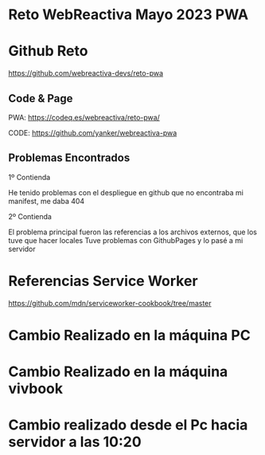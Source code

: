 # Reto WebReactiva Mayo 2023 PWA

# Github Reto

https://github.com/webreactiva-devs/reto-pwa

## Code & Page

PWA: https://codeq.es/webreactiva/reto-pwa/

CODE: https://github.com/yanker/webreactiva-pwa

## Problemas Encontrados

1º Contienda

He tenido problemas con el despliegue en github que no encontraba mi manifest, me daba 404

2º Contienda

El problema principal fueron las referencias a los archivos externos, que los tuve que hacer locales Tuve problemas con GithubPages y lo pasé a mi servidor

# Referencias Service Worker

https://github.com/mdn/serviceworker-cookbook/tree/master

# Cambio Realizado en la máquina PC

# Cambio Realizado en la máquina vivbook

# Cambio realizado desde el Pc hacia servidor a las 10:20

